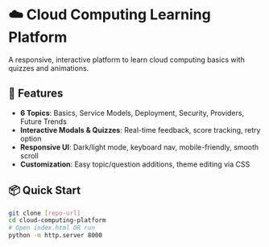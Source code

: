 # ☁️ Cloud Computing Learning Platform

A responsive, interactive platform to learn cloud computing basics with quizzes and animations.

## 🚀 Features
- **6 Topics**: Basics, Service Models, Deployment, Security, Providers, Future Trends
- **Interactive Modals & Quizzes**: Real-time feedback, score tracking, retry option
- **Responsive UI**: Dark/light mode, keyboard nav, mobile-friendly, smooth scroll
- **Customization**: Easy topic/question additions, theme editing via CSS

## 📦 Quick Start
```bash
git clone [repo-url]
cd cloud-computing-platform
# Open index.html OR run
python -m http.server 8000
